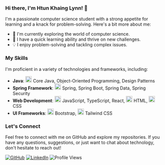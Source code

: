 ### Hi there, I'm Htun Khaing Lynn! 👋

I'm a passionate computer science student with a strong appetite for learning and a knack for problem-solving. Here's a bit more about me:

- 🔭 I'm currently exploring the world of computer science.
- 🌱 I have a quick learning ability and thrive on new challenges.
- 💡 I enjoy problem-solving and tackling complex issues.

### My Skills

I'm proficient in a variety of technologies and frameworks, including:

- **Java**: 
  <img src="https://cdn.jsdelivr.net/npm/simple-icons@v3/icons/java.svg" width="20" height="20" /> Core Java, Object-Oriented Programming, Design Patterns
- **Spring Framework**:
  <img src="https://cdn.jsdelivr.net/npm/simple-icons@v3/icons/spring.svg" width="20" height="20" /> Spring, Spring Boot, Spring Data, Spring Security
- **Web Development**:
  <img src="https://cdn.jsdelivr.net/npm/simple-icons@v3/icons/javascript.svg" width="20" height="20" /> JavaScript, TypeScript, React,
  <img src="https://cdn.jsdelivr.net/npm/simple-icons@v3/icons/html5.svg" width="20" height="20" /> HTML, 
  <img src="https://cdn.jsdelivr.net/npm/simple-icons@v3/icons/css3.svg" width="20" height="20" /> CSS
- **UI Frameworks**:
  <img src="https://cdn.jsdelivr.net/npm/simple-icons@v3/icons/bootstrap.svg" width="20" height="20" /> Bootstrap, 
  <img src="https://cdn.jsdelivr.net/npm/simple-icons@v3/icons/tailwindcss.svg" width="20" height="20" /> Tailwind CSS

### Let's Connect

Feel free to connect with me on GitHub and explore my repositories. If you have any questions, suggestions, or just want to chat about technology, don't hesitate to reach out!

[![GitHub](https://img.shields.io/github/followers/htunkhainglynn?style=social)](https://github.com/htunkhainglynn)
[![LinkedIn](https://img.shields.io/badge/LinkedIn-Connect-blue)](https://www.linkedin.com/in/htun-khaing-lynn-a496b31a7/)
![Profile Views](https://komarev.com/ghpvc/?username=htunkhainglynn)
